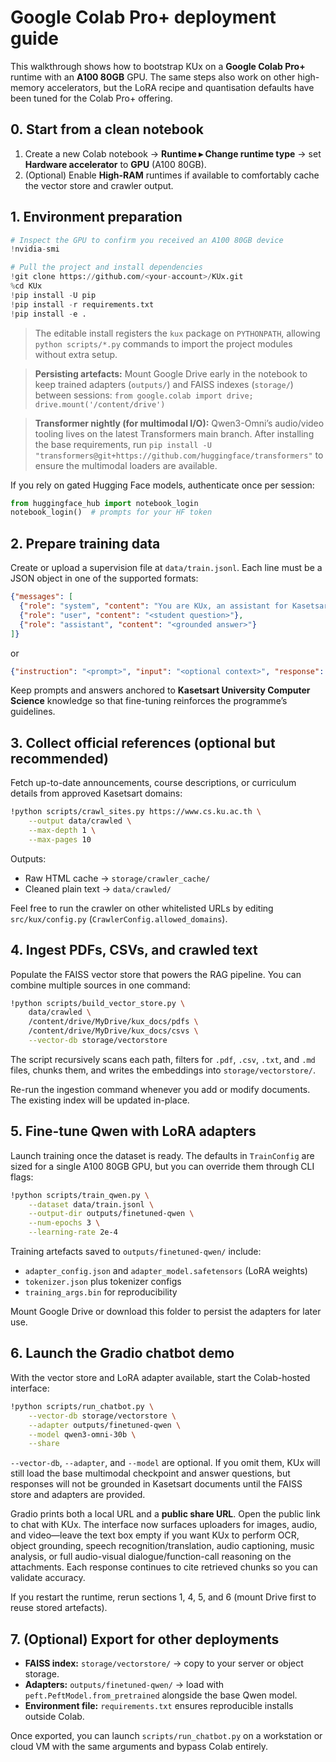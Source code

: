 # Google Colab Pro+ deployment guide

This walkthrough shows how to bootstrap KUx on a **Google Colab Pro+** runtime with an **A100 80GB** GPU. The same steps also work on other high-memory accelerators, but the LoRA recipe and quantisation defaults have been tuned for the Colab Pro+ offering.

## 0. Start from a clean notebook

1. Create a new Colab notebook → **Runtime ▸ Change runtime type** → set **Hardware accelerator** to **GPU** (A100 80GB).
2. (Optional) Enable **High-RAM** runtimes if available to comfortably cache the vector store and crawler output.

## 1. Environment preparation

```python
# Inspect the GPU to confirm you received an A100 80GB device
!nvidia-smi

# Pull the project and install dependencies
!git clone https://github.com/<your-account>/KUx.git
%cd KUx
!pip install -U pip
!pip install -r requirements.txt
!pip install -e .
```
> The editable install registers the `kux` package on `PYTHONPATH`, allowing `python scripts/*.py` commands to import the project modules without extra setup.

> **Persisting artefacts:** Mount Google Drive early in the notebook to keep trained adapters (`outputs/`) and FAISS indexes (`storage/`) between sessions:
> `from google.colab import drive; drive.mount('/content/drive')`

> **Transformer nightly (for multimodal I/O):** Qwen3-Omni’s audio/video tooling lives on the latest Transformers main branch.
> After installing the base requirements, run `pip install -U "transformers@git+https://github.com/huggingface/transformers"`
> to ensure the multimodal loaders are available.

If you rely on gated Hugging Face models, authenticate once per session:

```python
from huggingface_hub import notebook_login
notebook_login()  # prompts for your HF token
```

## 2. Prepare training data

Create or upload a supervision file at `data/train.jsonl`. Each line must be a JSON object in one of the supported formats:

```json
{"messages": [
  {"role": "system", "content": "You are KUx, an assistant for Kasetsart CS students."},
  {"role": "user", "content": "<student question>"},
  {"role": "assistant", "content": "<grounded answer>"}
]}
```

or

```json
{"instruction": "<prompt>", "input": "<optional context>", "response": "<answer>"}
```

Keep prompts and answers anchored to **Kasetsart University Computer Science** knowledge so that fine-tuning reinforces the programme’s guidelines.

## 3. Collect official references (optional but recommended)

Fetch up-to-date announcements, course descriptions, or curriculum details from approved Kasetsart domains:

```bash
!python scripts/crawl_sites.py https://www.cs.ku.ac.th \
    --output data/crawled \
    --max-depth 1 \
    --max-pages 10
```

Outputs:

- Raw HTML cache → `storage/crawler_cache/`
- Cleaned plain text → `data/crawled/`

Feel free to run the crawler on other whitelisted URLs by editing `src/kux/config.py` (`CrawlerConfig.allowed_domains`).

## 4. Ingest PDFs, CSVs, and crawled text

Populate the FAISS vector store that powers the RAG pipeline. You can combine multiple sources in one command:

```bash
!python scripts/build_vector_store.py \
    data/crawled \
    /content/drive/MyDrive/kux_docs/pdfs \
    /content/drive/MyDrive/kux_docs/csvs \
    --vector-db storage/vectorstore
```

The script recursively scans each path, filters for `.pdf`, `.csv`, `.txt`, and `.md` files, chunks them, and writes the embeddings into `storage/vectorstore/`.

Re-run the ingestion command whenever you add or modify documents. The existing index will be updated in-place.

## 5. Fine-tune Qwen with LoRA adapters

Launch training once the dataset is ready. The defaults in `TrainConfig` are sized for a single A100 80GB GPU, but you can override them through CLI flags:

```bash
!python scripts/train_qwen.py \
    --dataset data/train.jsonl \
    --output-dir outputs/finetuned-qwen \
    --num-epochs 3 \
    --learning-rate 2e-4
```

Training artefacts saved to `outputs/finetuned-qwen/` include:

- `adapter_config.json` and `adapter_model.safetensors` (LoRA weights)
- `tokenizer.json` plus tokenizer configs
- `training_args.bin` for reproducibility

Mount Google Drive or download this folder to persist the adapters for later use.

## 6. Launch the Gradio chatbot demo

With the vector store and LoRA adapter available, start the Colab-hosted interface:

```bash
!python scripts/run_chatbot.py \
    --vector-db storage/vectorstore \
    --adapter outputs/finetuned-qwen \
    --model qwen3-omni-30b \
    --share
```

`--vector-db`, `--adapter`, and `--model` are optional. If you omit them, KUx will still load the base multimodal checkpoint
and answer questions, but responses will not be grounded in Kasetsart documents until the FAISS store and adapters are provided.

Gradio prints both a local URL and a **public share URL**. Open the public link to chat with KUx. The interface now surfaces
uploaders for images, audio, and video—leave the text box empty if you want KUx to perform OCR, object grounding, speech
recognition/translation, audio captioning, music analysis, or full audio-visual dialogue/function-call reasoning on the
attachments. Each response continues to cite retrieved chunks so you can validate accuracy.

If you restart the runtime, rerun sections 1, 4, 5, and 6 (mount Drive first to reuse stored artefacts).

## 7. (Optional) Export for other deployments

- **FAISS index:** `storage/vectorstore/` → copy to your server or object storage.
- **Adapters:** `outputs/finetuned-qwen/` → load with `peft.PeftModel.from_pretrained` alongside the base Qwen model.
- **Environment file:** `requirements.txt` ensures reproducible installs outside Colab.

Once exported, you can launch `scripts/run_chatbot.py` on a workstation or cloud VM with the same arguments and bypass Colab entirely.
